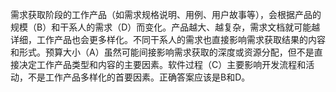 需求获取阶段的工作产品（如需求规格说明、用例、用户故事等），会根据产品的规模（B）和干系人的需求（D）而变化。产品越大、越复杂，需求文档就可能越详细，工作产品也会更多样化。不同干系人的需求也直接影响需求获取结果的内容和形式。预算大小（A）虽然可能间接影响需求获取的深度或资源分配，但不是直接决定工作产品类型和内容的主要因素。软件过程（C）主要影响开发流程和活动，不是工作产品多样化的首要因素。正确答案应该是B和D。